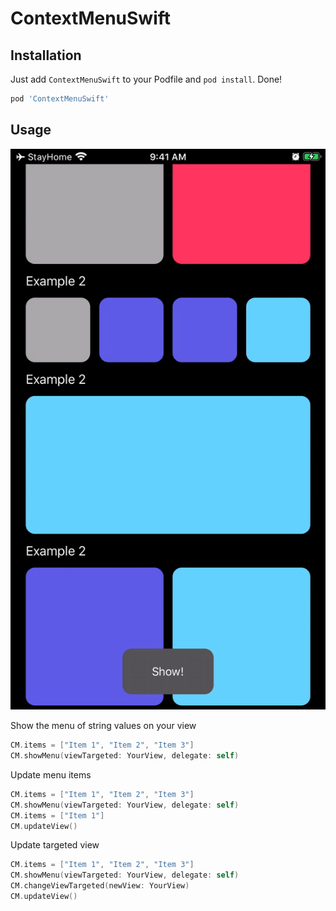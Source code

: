 # ContextMenuSwift

## Installation

Just add `ContextMenuSwift` to your Podfile and `pod install`. Done!

```ruby
pod 'ContextMenuSwift'
```

## Usage

<img src="/images/example1.gif" />

Show the menu of string values on your view

```swift
CM.items = ["Item 1", "Item 2", "Item 3"]
CM.showMenu(viewTargeted: YourView, delegate: self)
```

Update menu items

```swift
CM.items = ["Item 1", "Item 2", "Item 3"]
CM.showMenu(viewTargeted: YourView, delegate: self)
CM.items = ["Item 1"]
CM.updateView()
```

Update targeted view 

```swift
CM.items = ["Item 1", "Item 2", "Item 3"]
CM.showMenu(viewTargeted: YourView, delegate: self)
CM.changeViewTargeted(newView: YourView)
CM.updateView()
```
